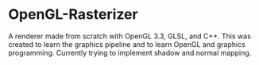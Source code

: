 # OpenGL-Rasterizer
A renderer made from scratch with OpenGL 3.3, GLSL, and C++. This was created to learn the graphics pipeline and to learn OpenGL and graphics programming. Currently trying to implement shadow and normal mapping.
